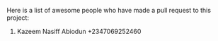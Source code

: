 Here is a list of awesome people who have made a pull request to this project:

1. Kazeem Nasiff Abiodun +2347069252460
